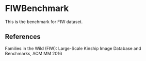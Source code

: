 # FIWBenchmark

This is the benchmark for FIW dataset.


## References
Families in the Wild (FIW): Large-Scale Kinship Image Database and Benchmarks, ACM MM 2016



